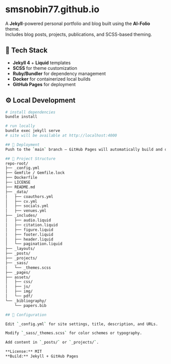 # smsnobin77.github.io

A **Jekyll**-powered personal portfolio and blog built using the **Al-Folio** theme.  
Includes blog posts, projects, publications, and SCSS-based theming.

## 🧰 Tech Stack
- **Jekyll 4** + **Liquid** templates  
- **SCSS** for theme customization  
- **Ruby/Bundler** for dependency management  
- **Docker** for containerized local builds  
- **GitHub Pages** for deployment  

## ⚙️ Local Development
```bash
# install dependencies
bundle install

# run locally
bundle exec jekyll serve
# site will be available at http://localhost:4000

## 🚀 Deployment
Push to the `main` branch — GitHub Pages will automatically build and deploy the site.

## 📂 Project Structure
repo-root/
├── _config.yml
├── Gemfile / Gemfile.lock
├── Dockerfile
├── LICENSE
├── README.md
├── _data/
│   ├── coauthors.yml
│   ├── cv.yml
│   ├── socials.yml
│   ├── venues.yml
├── _includes/
│   ├── audio.liquid
│   ├── citation.liquid
│   ├── figure.liquid
│   ├── footer.liquid
│   ├── header.liquid
│   └── pagination.liquid
├── _layouts/
├── _posts/
├── _projects/
├── _sass/
│   └── _themes.scss
├── _pages/
├── assets/
│   ├── css/
│   ├── js/
│   ├── img/
│   └── pdf/
└── _bibliography/
    └── papers.bib

## 🧩 Configuration

Edit `_config.yml` for site settings, title, description, and URLs.

Modify `_sass/_themes.scss` for color schemes or typography.

Add content in `_posts/` or `_projects/`.

**License:** MIT  
**Build:** Jekyll + GitHub Pages
